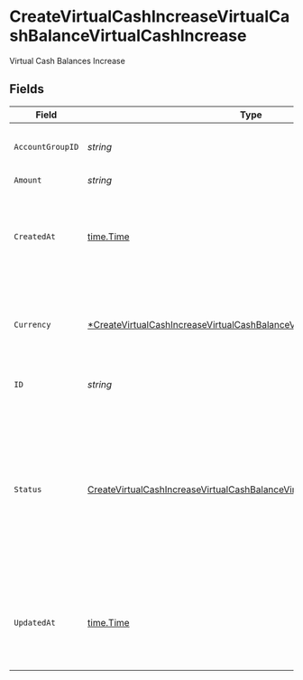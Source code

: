 # CreateVirtualCashIncreaseVirtualCashBalanceVirtualCashIncrease

Virtual Cash Balances Increase


## Fields

| Field                                                                                                                                                                                            | Type                                                                                                                                                                                             | Required                                                                                                                                                                                         | Description                                                                                                                                                                                      |
| ------------------------------------------------------------------------------------------------------------------------------------------------------------------------------------------------ | ------------------------------------------------------------------------------------------------------------------------------------------------------------------------------------------------ | ------------------------------------------------------------------------------------------------------------------------------------------------------------------------------------------------ | ------------------------------------------------------------------------------------------------------------------------------------------------------------------------------------------------ |
| `AccountGroupID`                                                                                                                                                                                 | *string*                                                                                                                                                                                         | :heavy_check_mark:                                                                                                                                                                               | Account group unique identifier.                                                                                                                                                                 |
| `Amount`                                                                                                                                                                                         | *string*                                                                                                                                                                                         | :heavy_check_mark:                                                                                                                                                                               | N/A                                                                                                                                                                                              |
| `CreatedAt`                                                                                                                                                                                      | [time.Time](https://pkg.go.dev/time#Time)                                                                                                                                                        | :heavy_check_mark:                                                                                                                                                                               | Date and time when the resource was created. [RFC 3339-5](https://datatracker.ietf.org/doc/html/rfc3339#section-5.6), [ISO8601 UTC](https://www.iso.org/iso-8601-date-and-time-format.html)      |
| `Currency`                                                                                                                                                                                       | [*CreateVirtualCashIncreaseVirtualCashBalanceVirtualCashIncreaseCurrency](../../models/operations/createvirtualcashincreasevirtualcashbalancevirtualcashincreasecurrency.md)                     | :heavy_minus_sign:                                                                                                                                                                               | Alphabetic three-letter [ISO 4217](https://en.wikipedia.org/wiki/ISO_4217) currency code.<br/>* EUR - Euro                                                                                       |
| `ID`                                                                                                                                                                                             | *string*                                                                                                                                                                                         | :heavy_check_mark:                                                                                                                                                                               | Virtual cash unique identifier                                                                                                                                                                   |
| `Status`                                                                                                                                                                                         | [CreateVirtualCashIncreaseVirtualCashBalanceVirtualCashIncreaseStatus](../../models/operations/createvirtualcashincreasevirtualcashbalancevirtualcashincreasestatus.md)                          | :heavy_check_mark:                                                                                                                                                                               | Status of the virtual cash<br/>* ISSUED - Virtual cash increase is created.<br/>* CONFIRMED - Virtual cash increase was successfully processed.                                                  |
| `UpdatedAt`                                                                                                                                                                                      | [time.Time](https://pkg.go.dev/time#Time)                                                                                                                                                        | :heavy_check_mark:                                                                                                                                                                               | Date and time when the resource was last updated. [RFC 3339-5](https://datatracker.ietf.org/doc/html/rfc3339#section-5.6), [ISO8601 UTC](https://www.iso.org/iso-8601-date-and-time-format.html) |